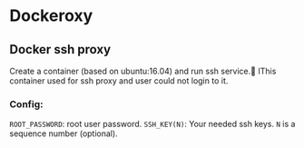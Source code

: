 # Dockeroxy
## Docker ssh proxy
Create a container (based on ubuntu:16.04) and run ssh service.
ُاThis container used for ssh proxy and user could not login to it.

### Config:
`ROOT_PASSWORD`: root user password.
`SSH_KEY(N)`: Your needed ssh keys. `N` is a sequence number (optional).
